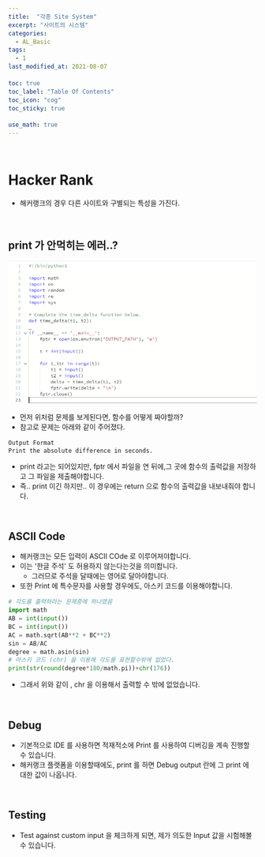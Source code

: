 ```yaml
---
title:  "각종 Site System"
excerpt: "사이트의 시스템"
categories:
  - AL_Basic
tags:
  - 1
last_modified_at: 2021-08-07

toc: true
toc_label: "Table Of Contents"
toc_icon: "cog"
toc_sticky: true

use_math: true
---
```


<br>

# Hacker Rank

- 해커랭크의 경우 다른 사이트와 구별되는 특성을 가진다.

<br>

## print 가 안먹히는 에러..?

![png](/assets/images/Python/23_1.png)

- 먼저 위처럼 문제를 보게된다면, 함수를 어떻게 짜야할까? 
- 참고로 문제는 아래와 같이 주어졌다.

```
Output Format
Print the absolute difference in seconds.
```

- print 라고는 되어있지만, fptr 에서 파일을 연 뒤에,그 곳에 함수의 출력값을 저장하고 그 파일을 제출해야합니다.
- 즉.. print 이긴 하지만.. 이 경우에는 return 으로 함수의 출력값을 내보내줘야 합니다.

<br>

## ASCII Code

- 해커랭크는 모든 입력이 ASCII COde 로 이루어져야합니다. 
- 이는 '한글 주석' 도 허용하지 않는다는것을 의미합니다. 
  - 그러므로 주석을 달때에는 영어로 달아야합니다. 
- 또한 Print 에 특수문자를 사용할 경우에도, 아스키 코드를 이용해야합니다. 

```python
# 각도를 출력하라는 문제중에 하나였음
import math
AB = int(input())
BC = int(input())
AC = math.sqrt(AB**2 + BC**2)
sin = AB/AC
degree = math.asin(sin)
# 아스키 코드 (chr) 을 이용해 각도를 표현할수밖에 없었다.
print(str(round(degree*180/math.pi))+chr(176))
```

- 그래서 위와 같이 , chr 을 이용해서 출력할 수 밖에 없었습니다.

<br>

## Debug

- 기본적으로 IDE 를 사용하면 적재적소에 Print 를 사용하여 디버깅을 계속 진행할 수 있습니다.
- 해커랭크 플랫폼을 이용할때에도, print 를 하면 Debug output 란에 그 print 에 대한 값이 나옵니다. 

<br>

## Testing

- Test against custom input 을 체크하게 되면, 제가 의도한 Input 값을 시험해볼 수 있습니다.

<br>

